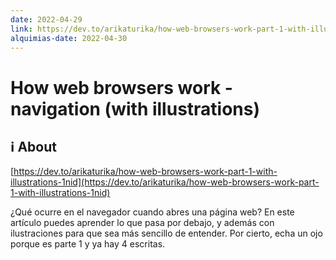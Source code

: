 ```yaml
---
date: 2022-04-29
link: https://dev.to/arikaturika/how-web-browsers-work-part-1-with-illustrations-1nid
alquimias-date: 2022-04-30
---
```


# How web browsers work - navigation (with illustrations)

## ℹ️ About

[https://dev.to/arikaturika/how-web-browsers-work-part-1-with-illustrations-1nid](https://dev.to/arikaturika/how-web-browsers-work-part-1-with-illustrations-1nid)

¿Qué ocurre en el navegador cuando abres una página web? En este artículo puedes aprender lo que pasa por debajo, y además con ilustraciones para que sea más sencillo de entender. Por cierto, echa un ojo porque es parte 1 y ya hay 4 escritas.



